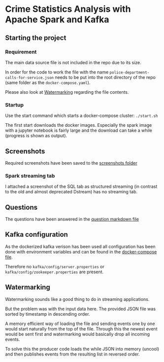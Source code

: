# Crime Statistics Analysis with Apache Spark and Kafka

## Starting the project

### Requirement

The main data source file is not included in the repo due to its size.

In order for the code to work the file with the name `police-department-calls-for-service.json`
needs to be put into the root directory of the repo (same folder as the `docker-compose.yaml`).

Please also look at [Watermarking](#watermarking) regarding the file contents.

### Startup

Use the start command which starts a docker-compose cluster: `./start.sh`

The first start downloads the docker images. Especially the spark image with a jupyter notebook is
fairly large and the download can take a while (progress is shown as output).

## Screenshots

Required screenshots have been saved to the [screenshots folder](./screenshots)

### Spark streaming tab

I attached a screenshot of the SQL tab as structured streaming
(in contrast to the old and almost deprecated Dstream) has no streaming tab.

## Questions

The questions have been answered in the [question markdown file](./questions.md)

## Kafka configuration

As the dockerized kafka verison has been used all configuration has been done with environment
variables and can be found in the [docker-compose file](./docker-compose.yaml).

Therefore no `kafka/config/server.properties` or `kafka/config/zookeeper.properties` are present.

## Watermarking

Watermarking sounds like a good thing to do in streaming applications.

But the problem was with the input data here. The provided JSON file was sorted by timestamp in
descending order.

A memory efficient way of loading the file and sending events one by one would start naturally
from the top of the file. Through this the newest event would be sent first and watermarking would
basically drop all incoming events.

To solve this the producer code loads the while JSON into memory (uncool) and then publishes events
from the resulting list in reversed order.

